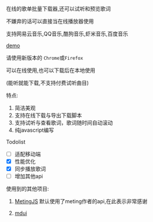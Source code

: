 在线的歌单批量下载器,还可以试听和预览歌词

不嫌弃的话可以直接当在线播放器使用

支持网易云音乐,QQ音乐,酷狗音乐,虾米音乐,百度音乐

[demo](https://zcmimi.github.io/music-playlist-downloader)

请使用新版本的 `Chrome`或`Firefox`

可以在线使用,也可以下载后在本地使用

(能听就能下载,不支持付费试听曲目)

特点:

1. 简洁美观
2. 支持在线下载与导出下载脚本
3. 支持试听与查看歌词，歌词随时间自动滚动
4. 纯javascript编写

Todolist

-  [ ] 适配移动端
-  [x] 性能优化
-  [x] 同步播放歌词
-  [ ] 增加其他api

使用到的其他项目:

1. [MetingJS](https://github.com/metowolf/MetingJS) 默认使用了meting作者的api,在此表示非常感谢

2. [mdui](https://github.com/zdhxiong/mdui)